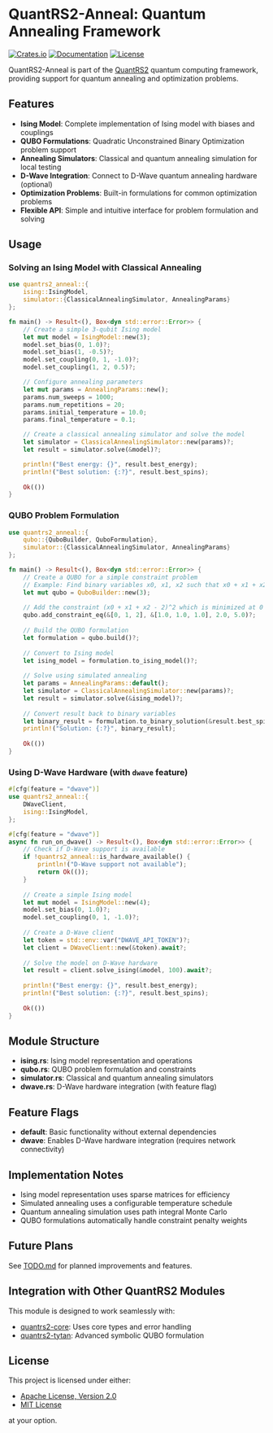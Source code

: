 # QuantRS2-Anneal: Quantum Annealing Framework

[![Crates.io](https://img.shields.io/crates/v/quantrs2-anneal.svg)](https://crates.io/crates/quantrs2-anneal)
[![Documentation](https://docs.rs/quantrs2-anneal/badge.svg)](https://docs.rs/quantrs2-anneal)
[![License](https://img.shields.io/badge/license-MIT%2FApache--2.0-blue.svg)](https://github.com/cool-japan/quantrs)

QuantRS2-Anneal is part of the [QuantRS2](https://github.com/cool-japan/quantrs) quantum computing framework, providing support for quantum annealing and optimization problems.

## Features

- **Ising Model**: Complete implementation of Ising model with biases and couplings
- **QUBO Formulations**: Quadratic Unconstrained Binary Optimization problem support
- **Annealing Simulators**: Classical and quantum annealing simulation for local testing
- **D-Wave Integration**: Connect to D-Wave quantum annealing hardware (optional)
- **Optimization Problems**: Built-in formulations for common optimization problems
- **Flexible API**: Simple and intuitive interface for problem formulation and solving

## Usage

### Solving an Ising Model with Classical Annealing

```rust
use quantrs2_anneal::{
    ising::IsingModel,
    simulator::{ClassicalAnnealingSimulator, AnnealingParams}
};

fn main() -> Result<(), Box<dyn std::error::Error>> {
    // Create a simple 3-qubit Ising model
    let mut model = IsingModel::new(3);
    model.set_bias(0, 1.0)?;
    model.set_bias(1, -0.5)?;
    model.set_coupling(0, 1, -1.0)?;
    model.set_coupling(1, 2, 0.5)?;

    // Configure annealing parameters
    let mut params = AnnealingParams::new();
    params.num_sweeps = 1000;
    params.num_repetitions = 20;
    params.initial_temperature = 10.0;
    params.final_temperature = 0.1;

    // Create a classical annealing simulator and solve the model
    let simulator = ClassicalAnnealingSimulator::new(params)?;
    let result = simulator.solve(&model)?;

    println!("Best energy: {}", result.best_energy);
    println!("Best solution: {:?}", result.best_spins);
    
    Ok(())
}
```

### QUBO Problem Formulation

```rust
use quantrs2_anneal::{
    qubo::{QuboBuilder, QuboFormulation},
    simulator::{ClassicalAnnealingSimulator, AnnealingParams}
};

fn main() -> Result<(), Box<dyn std::error::Error>> {
    // Create a QUBO for a simple constraint problem
    // Example: Find binary variables x0, x1, x2 such that x0 + x1 + x2 = 2
    let mut qubo = QuboBuilder::new(3);
    
    // Add the constraint (x0 + x1 + x2 - 2)^2 which is minimized at 0 when x0 + x1 + x2 = 2
    qubo.add_constraint_eq(&[0, 1, 2], &[1.0, 1.0, 1.0], 2.0, 5.0)?;
    
    // Build the QUBO formulation
    let formulation = qubo.build()?;
    
    // Convert to Ising model
    let ising_model = formulation.to_ising_model()?;
    
    // Solve using simulated annealing
    let params = AnnealingParams::default();
    let simulator = ClassicalAnnealingSimulator::new(params)?;
    let result = simulator.solve(&ising_model)?;
    
    // Convert result back to binary variables
    let binary_result = formulation.to_binary_solution(&result.best_spins)?;
    println!("Solution: {:?}", binary_result);
    
    Ok(())
}
```

### Using D-Wave Hardware (with `dwave` feature)

```rust
#[cfg(feature = "dwave")]
use quantrs2_anneal::{
    DWaveClient,
    ising::IsingModel,
};

#[cfg(feature = "dwave")]
async fn run_on_dwave() -> Result<(), Box<dyn std::error::Error>> {
    // Check if D-Wave support is available
    if !quantrs2_anneal::is_hardware_available() {
        println!("D-Wave support not available");
        return Ok(());
    }
    
    // Create a simple Ising model
    let mut model = IsingModel::new(4);
    model.set_bias(0, 1.0)?;
    model.set_coupling(0, 1, -1.0)?;
    
    // Create a D-Wave client
    let token = std::env::var("DWAVE_API_TOKEN")?;
    let client = DWaveClient::new(&token).await?;
    
    // Solve the model on D-Wave hardware
    let result = client.solve_ising(&model, 100).await?;
    
    println!("Best energy: {}", result.best_energy);
    println!("Best solution: {:?}", result.best_spins);
    
    Ok(())
}
```

## Module Structure

- **ising.rs**: Ising model representation and operations
- **qubo.rs**: QUBO problem formulation and constraints
- **simulator.rs**: Classical and quantum annealing simulators
- **dwave.rs**: D-Wave hardware integration (with feature flag)

## Feature Flags

- **default**: Basic functionality without external dependencies
- **dwave**: Enables D-Wave hardware integration (requires network connectivity)

## Implementation Notes

- Ising model representation uses sparse matrices for efficiency
- Simulated annealing uses a configurable temperature schedule
- Quantum annealing simulation uses path integral Monte Carlo
- QUBO formulations automatically handle constraint penalty weights

## Future Plans

See [TODO.md](TODO.md) for planned improvements and features.

## Integration with Other QuantRS2 Modules

This module is designed to work seamlessly with:
- [quantrs2-core](../core/README.md): Uses core types and error handling
- [quantrs2-tytan](../tytan/README.md): Advanced symbolic QUBO formulation

## License

This project is licensed under either:

- [Apache License, Version 2.0](../LICENSE-APACHE)
- [MIT License](../LICENSE-MIT)

at your option.